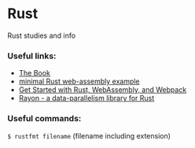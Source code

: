 # Rust
Rust studies and info

### Useful links:
* [The Book](https://doc.rust-lang.org/book/)  
* [minimal Rust web-assembly example](https://www.hellorust.com/demos/add/index.html)
* [Get Started with Rust, WebAssembly, and Webpack](https://medium.com/@ianjsikes/get-started-with-rust-webassembly-and-webpack-58d28e219635)  
* [Rayon - a data-parallelism library for Rust](https://github.com/rayon-rs/rayon)

### Useful commands:
`$ rustfmt filename` (filename including extension)  